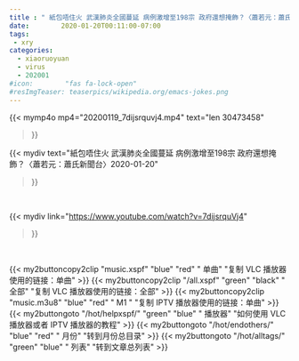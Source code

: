 ```yaml
---
title : " 紙包唔住火 武漢肺炎全國蔓延 病例激增至198宗 政府還想掩飾？〈蕭若元：蕭氏新聞台〉2020-01-20"
date:        2020-01-20T00:11:00-07:00
tags:
 - xry
categories:
  - xiaoruoyuan
  - virus
  - 202001
#icon:        "fas fa-lock-open"
#resImgTeaser: teaserpics/wikipedia.org/emacs-jokes.png
---
```




{{< mymp4o mp4="20200119_7dijsrquvj4.mp4" 
text="len 30473458"
>}}


{{< mydiv text="紙包唔住火 武漢肺炎全國蔓延 病例激增至198宗 政府還想掩飾？〈蕭若元：蕭氏新聞台〉2020-01-20"
>}}
<br>

{{< mydiv link="https://www.youtube.com/watch?v=7dijsrquVj4"
>}}


<br>

{{< my2buttoncopy2clip "music.xspf"        "blue"   "red"    " 单曲"  "复制 VLC 播放器使用的链接：单曲" >}} {{< my2buttoncopy2clip "/all.xspf"         "green"  "black"  " 全部"  "复制 VLC 播放器使用的链接：全部" >}} {{< my2buttoncopy2clip "music.m3u8"        "blue"   "red"    " M1 "    "复制 IPTV 播放器使用的链接：单曲" >}} {{< my2buttongoto      "/hot/helpxspf/"    "green"  "blue"   " 播放器" "如何使用 VLC 播放器或者 IPTV 播放器的教程" >}} {{< my2buttongoto      "/hot/endothers/"   "blue"   "red"    " 月份"   "转到月份总目录" >}} {{< my2buttongoto      "/hot/alltags/"     "green"  "blue"   " 列表"   "转到文章总列表" >}} 
